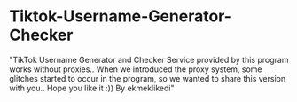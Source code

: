 # Tiktok-Username-Generator-Checker
"TikTok Username Generator and Checker Service provided by this program works without proxies.. When we introduced the proxy system, some glitches started to occur in the program, so we wanted to share this version with you.. Hope you like it :)) By ekmeklikedi"
